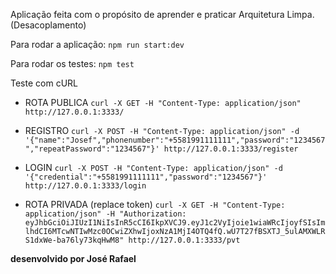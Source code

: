 Aplicação feita com o propósito de aprender e praticar Arquitetura Limpa. (Desacoplamento)

Para rodar a aplicação: 
```npm run start:dev```

Para rodar os testes: 
```npm test```

Teste com cURL

* ROTA PUBLICA
```curl -X GET -H "Content-Type: application/json" http://127.0.0.1:3333/```

* REGISTRO 
```curl -X POST -H "Content-Type: application/json" -d '{"name":"Josef","phonenumber":"+5581991111111","password":"1234567","repeatPassword":"1234567"}' http://127.0.0.1:3333/register```

* LOGIN
```curl -X POST -H "Content-Type: application/json" -d '{"credential":"+5581991111111","password":"1234567"}' http://127.0.0.1:3333/login```


* ROTA PRIVADA (replace token)
```curl -X GET -H "Content-Type: application/json" -H "Authorization: eyJhbGciOiJIUzI1NiIsInR5cCI6IkpXVCJ9.eyJ1c2VyIjoie1wiaWRcIjoyfSIsImlhdCI6MTcwNTIwMzc0OCwiZXhwIjoxNzA1MjI4OTQ4fQ.wU7T27fBSXTJ_5ulAMXWLRS1dxWe-ba76ly73kqHwM8" http://127.0.0.1:3333/pvt```


__desenvolvido por José Rafael__
